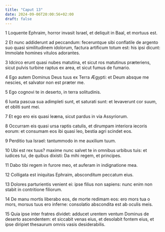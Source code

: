 ```yaml
---
title: "Caput 13"
date: 2024-09-06T20:00:56+02:00
draft: false
---
```



1 Loquente Ephraim, horror invasit Israel, et deliquit in Baal, et mortuus est.

2 Et nunc addiderunt ad peccandum: feceruntque sibi conflatile de argento suo quasi similitudinem idolorum, factura artificum totum est: his ipsi dicunt: Immolate homines vitulos adorantes.

3 Idcirco erunt quasi nubes matutina, et sicut ros matutinus præteriens, sicut pulvis turbine raptus ex area, et sicut fumus de fumario.

4 Ego autem Dominus Deus tuus ex Terra Ægypti: et Deum absque me nescies, et salvator non est præter me.

5 Ego cognovi te in deserto, in terra solitudinis.

6 Iuxta pascua sua adimpleti sunt, et saturati sunt: et levaverunt cor suum, et obliti sunt mei.

7 Et ego ero eis quasi leæna, sicut pardus in via Assyriorum.

8 Occurram eis quasi ursa raptis catulis, et dirumpam interiora iecoris eorum: et consumam eos ibi quasi leo, bestia agri scindet eos.

9 Perditio tua Israel: tantummodo in me auxilium tuum.

10 Ubi est rex tuus? maxime nunc salvet te in omnibus urbibus tuis: et iudices tui, de quibus dixisti: Da mihi regem, et principes.

11 Dabo tibi regem in furore meo, et auferam in indignatione mea.

12 Colligata est iniquitas Ephraim, absconditum peccatum eius.

13 Dolores parturientis venient ei: ipse filius non sapiens: nunc enim non stabit in contritione filiorum.

14 De manu mortis liberabo eos, de morte redimam eos: ero mors tua o mors, morsus tuus ero inferne: consolatio abscondita est ab oculis meis.

15 Quia ipse inter fratres dividet: adducet urentem ventum Dominus de deserto ascendentem: et siccabit venas eius, et desolabit fontem eius, et ipse diripiet thesaurum omnis vasis desiderabilis.

